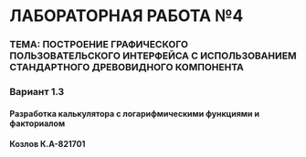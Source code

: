 # ЛАБОРАТОРНАЯ РАБОТА №4 
### ТЕМА: ПОСТРОЕНИЕ ГРАФИЧЕСКОГО ПОЛЬЗОВАТЕЛЬСКОГО ИНТЕРФЕЙСА С ИСПОЛЬЗОВАНИЕМ СТАНДАРТНОГО ДРЕВОВИДНОГО КОМПОНЕНТА
### Вариант 1.3

#### Разработка калькулятора с логарифмическими функциями и факториалом

#### Козлов К.А-821701
